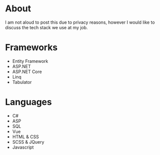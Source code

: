 <h1>About</h1>
<p> I am not aloud to post this due to privacy reasons, however I would like to discuss the tech stack we use at my job.</p>

<h1>Frameworks</h1>
<ul>
  <li>Entity Framework</li>
  <li>ASP.NET</li>
  <li>ASP.NET Core</li>
  <li>Linq</li>
  <li>Tabulator</li>
</ul>

<h1>Languages</h1>
<ul>
  <li>C#</li>
  <li>ASP</li>
  <li>SQL</li>
  <li>Vue</li>
  <li>HTML & CSS</li>
  <li>SCSS & JQuery</li>
  <li>Javascript</li>
</ul>
